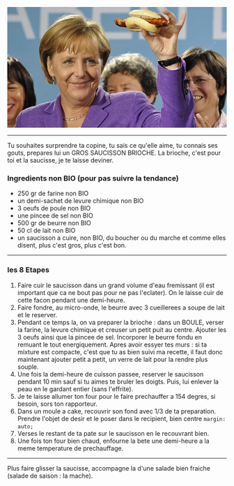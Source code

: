 <markdown>

![Plus c'est gros, plus c'est bon](images/merkelsaucisse.jpg)

---

Tu souhaites surprendre ta copine, tu sais ce qu'elle aime, tu connais ses gouts, prepares lui un GROS SAUCISSON BRIOCHE. La brioche, c'est pour toi et la saucisse, je te laisse deviner.

### Ingredients non BIO (pour pas suivre la tendance)

* 250 gr de farine non BIO
* un demi-sachet de levure chimique non BIO
* 3 oeufs de poule non BIO
* une pincee de sel non BIO
* 500 gr de beurre non BIO
* 50 cl de lait non BIO
* un saucisson a cuire, non BIO, du boucher ou du marche et comme elles disent, plus c'est gros, plus c'est bon.

---

### les 8 Etapes

1. Faire cuir le saucisson dans un grand volume d'eau fremissant (il est important que ca ne bout pas pour ne pas l'eclater). On le laisse cuir de cette facon pendant une demi-heure.
2. Faire fondre, au micro-onde, le beurre avec 3 cueillerees a soupe de lait et le reserver.
3. Pendant ce temps la, on va preparer la brioche : dans un BOULE, verser la farine, la levure chimique et creuser un petit puit au centre. Ajouter les 3 oeufs ainsi que la pincee de sel. Incorporer le beurre fondu en remuant le tout energiquement. Apres avoir essyer tes murs : si ta mixture est compacte, c'est que tu as bien suivi ma recette, il faut donc maintenant ajouter petit a petit, un verre de lait pour la rendre plus souple.
4. Une fois la demi-heure de cuisson passee, reserver le saucisson pendant 10 min sauf si tu aimes te bruler les doigts. Puis, lui enlever la peau en le gardant entier (sans l'effrite).
5. Je te laisse allumer ton four pour le faire prechauffer a 154 degres, si besoin, sors ton rapporteur.
6. Dans un moule a cake, recouvrir son fond avec 1/3 de ta preparation. Prendre l'objet de desir et le poser dans le recipient, bien centre `margin: auto;`
7. Verses le restant de ta pate sur le saucisson en le recouvrant bien.
8. Une fois ton four bien chaud, enfourne la bete une demi-heure a la meme temperature de prechauffage.

---

Plus faire glisser la saucisse, accompagne la d'une salade bien fraiche (salade de saison : la mache).

</markdown>